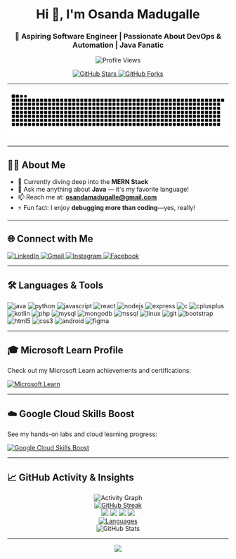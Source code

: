<h1 align="center">Hi 👋, I'm Osanda Madugalle</h1>
<h3 align="center">🚀 Aspiring Software Engineer | Passionate About DevOps & Automation | Java Fanatic</h3>

<div align="center">
  <!-- Visitors Counter -->
  <img src="https://komarev.com/ghpvc/?username=osandamadugalle&style=for-the-badge" alt="Profile Views" />
</div>

<!-- 🏆 Trophy section (official fallback badge) -->
<p align="center">
  <a href="https://github.com/osandamadugalle">
    <div align="center">
      <img src="https://img.shields.io/github/stars/osandamadugalle?style=social" alt="GitHub Stars" />
      <img src="https://img.shields.io/github/forks/osandamadugalle/osandamadugalle?style=social" alt="GitHub Forks" />
    </div>
  </a>
</p>

---

<p align="center">
  <img src="https://github.com/7oSkaaa/7oSkaaa/blob/output/github-contribution-grid-snake.svg" alt="Snake Game" />
</p>

---

## 👨‍💻 About Me

 - 🌱 Currently diving deep into the **MERN Stack** 
- 💬 Ask me anything about **Java** — it's my favorite language!
- 📫 Reach me at: **osandamadugalle@gmail.com**
- ⚡ Fun fact: I enjoy **debugging more than coding**—yes, really!

---

## 🌐 Connect with Me

<p align="left">
  <a href="https://linkedin.com/in/osandamadugalle" target="_blank">
    <img src="https://raw.githubusercontent.com/rahuldkjain/github-profile-readme-generator/master/src/images/icons/Social/linked-in-alt.svg" alt="LinkedIn" height="30" width="40" />
  </a>
  <a href="mailto:osandamadugalle@gmail.com" target="_blank">
    <img src="https://img.icons8.com/color/48/000000/gmail-new.png" alt="Gmail" height="30" width="30" />
  </a>
  <a href="https://www.instagram.com/osandamadugalle" target="_blank">
    <img src="https://raw.githubusercontent.com/rahuldkjain/github-profile-readme-generator/master/src/images/icons/Social/instagram.svg" alt="Instagram" height="30" width="40" />
  </a>
  <a href="https://www.facebook.com/osandamadugalle" target="_blank">
    <img src="https://raw.githubusercontent.com/rahuldkjain/github-profile-readme-generator/master/src/images/icons/Social/facebook.svg" alt="Facebook" height="30" width="40" />
  </a>
</p>

---

## 🛠️ Languages & Tools

<div align="left">
  <img src="https://cdn.jsdelivr.net/gh/devicons/devicon/icons/java/java-original.svg" alt="java" width="40" height="40"/>
  <img src="https://cdn.jsdelivr.net/gh/devicons/devicon/icons/python/python-original.svg" alt="python" width="40" height="40"/>
  <img src="https://cdn.jsdelivr.net/gh/devicons/devicon/icons/javascript/javascript-original.svg" alt="javascript" width="40" height="40"/>
  <img src="https://cdn.jsdelivr.net/gh/devicons/devicon/icons/react/react-original-wordmark.svg" alt="react" width="40" height="40"/>
  <img src="https://cdn.jsdelivr.net/gh/devicons/devicon/icons/nodejs/nodejs-original-wordmark.svg" alt="nodejs" width="40" height="40"/>
  <img src="https://cdn.jsdelivr.net/gh/devicons/devicon/icons/express/express-original-wordmark.svg" alt="express" width="40" height="40"/>
  <img src="https://cdn.jsdelivr.net/gh/devicons/devicon/icons/c/c-original.svg" alt="c" width="40" height="40"/>
  <img src="https://cdn.jsdelivr.net/gh/devicons/devicon/icons/cplusplus/cplusplus-original.svg" alt="cplusplus" width="40" height="40"/>
  <img src="https://cdn.jsdelivr.net/gh/devicons/devicon/icons/kotlin/kotlin-original.svg" alt="kotlin" width="40" height="40"/>
  <img src="https://cdn.jsdelivr.net/gh/devicons/devicon/icons/php/php-original.svg" alt="php" width="40" height="40"/>
  <img src="https://cdn.jsdelivr.net/gh/devicons/devicon/icons/mysql/mysql-original-wordmark.svg" alt="mysql" width="40" height="40"/>
  <img src="https://cdn.jsdelivr.net/gh/devicons/devicon/icons/mongodb/mongodb-original-wordmark.svg" alt="mongodb" width="40" height="40"/>
  <img src="https://cdn.jsdelivr.net/gh/devicons/devicon/icons/microsoftsqlserver/microsoftsqlserver-plain.svg" alt="mssql" width="40" height="40"/>
  <img src="https://cdn.jsdelivr.net/gh/devicons/devicon/icons/linux/linux-original.svg" alt="linux" width="40" height="40"/>
  <img src="https://cdn.jsdelivr.net/gh/devicons/devicon/icons/git/git-original.svg" alt="git" width="40" height="40"/>
  <img src="https://cdn.jsdelivr.net/gh/devicons/devicon/icons/bootstrap/bootstrap-plain-wordmark.svg" alt="bootstrap" width="40" height="40"/>
  <img src="https://cdn.jsdelivr.net/gh/devicons/devicon/icons/html5/html5-original-wordmark.svg" alt="html5" width="40" height="40"/>
  <img src="https://cdn.jsdelivr.net/gh/devicons/devicon/icons/css3/css3-original-wordmark.svg" alt="css3" width="40" height="40"/>
  <img src="https://cdn.jsdelivr.net/gh/devicons/devicon/icons/android/android-original-wordmark.svg" alt="android" width="40" height="40"/>
  <img src="https://www.vectorlogo.zone/logos/figma/figma-icon.svg" alt="figma" width="40" height="40"/>
</div>

---

## 🎓 Microsoft Learn Profile

Check out my Microsoft Learn achievements and certifications:

[![Microsoft Learn](https://img.shields.io/badge/Microsoft%20Learn-View%20Profile-blue?style=for-the-badge&logo=microsoft)](https://learn.microsoft.com/users/osandamadugalle/)

---

## ☁️ Google Cloud Skills Boost

See my hands-on labs and cloud learning progress:

[![Google Cloud Skills Boost](https://img.shields.io/badge/Google%20Cloud-Skills%20Boost-4285F4?style=for-the-badge&logo=googlecloud&logoColor=white)](https://www.cloudskillsboost.google/public_profiles/723b25a3-cabd-40d5-86e4-2884fcf383e5)

---

## 📈 GitHub Activity & Insights

<div align="center">
  <!-- Activity Graph -->
  <img src="https://github-readme-activity-graph.vercel.app/graph?username=osandamadugalle&theme=github-compact" alt="Activity Graph" />
</div>

<div align="center">
  <!-- Streak Chart fallback: shows badge if image fails -->
  <a href="https://github.com/osandamadugalle">
    <img src="https://github-readme-streak-stats.herokuapp.com/?user=osandamadugalle&theme=dark" alt="GitHub Streak" onerror="this.onerror=null;this.src='https://img.shields.io/badge/GitHub%20Streak-View%20on%20profile-blue?style=for-the-badge';" />
  </a>
</div>

<div align="center">
  <!-- Profile Summary Cards (modern chart) -->
  <img src="https://github-profile-summary-cards.vercel.app/api/cards/profile-details?username=osandamadugalle&theme=github_dark" />
  <img src="https://github-profile-summary-cards.vercel.app/api/cards/repos-per-language?username=osandamadugalle&theme=github_dark" />
  <img src="https://github-profile-summary-cards.vercel.app/api/cards/most-commit-language?username=osandamadugalle&theme=github_dark" />
  <img src="https://github-profile-summary-cards.vercel.app/api/cards/productive-time?username=osandamadugalle&theme=github_dark&utcOffset=8" />
</div>

<div align="center">
  <!-- GitHub Languages Pie Chart (fallback to compact layout if pie breaks) -->
  <a href="https://github.com/osandamadugalle">
    <img src="https://github-readme-stats.vercel.app/api/top-langs/?username=osandamadugalle&layout=compact&theme=dark" alt="Languages" />
  </a>
</div>

<div align="center">
  <!-- GitHub Stats Card -->
  <img src="https://github-readme-stats.vercel.app/api?username=osandamadugalle&show_icons=true&locale=en&theme=dark" alt="GitHub Stats" />
</div>

---

<p align="center">
  <img src="https://raw.githubusercontent.com/Trilokia/Trilokia/379277808c61ef204768a61bbc5d25bc7798ccf1/bottom_header.svg" />
</p>
